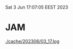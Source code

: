 Sat  3 Jun 17:07:05 EEST 2023
# JAM
<a href='./cache/202306/03_17.log'>./cache/202306/03_17.log</a>
